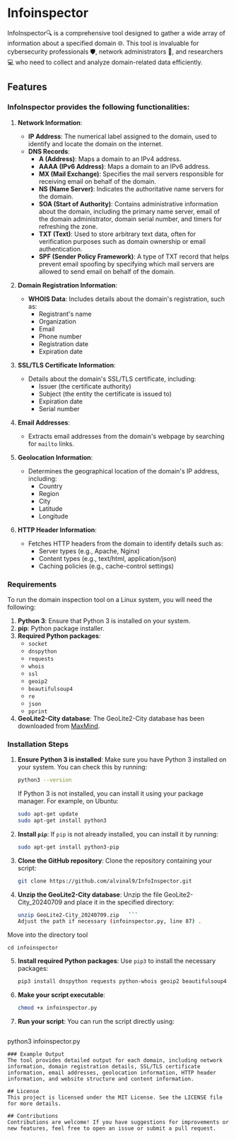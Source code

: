 # Infoinspector
InfoInspector🔍 is a comprehensive tool designed to gather a wide array of information about a specified domain 🌐. This tool is invaluable for cybersecurity professionals 🛡️, network administrators 📡, and researchers 💻 who need to collect and analyze domain-related data efficiently.
## **Features**
### InfoInspector provides the following functionalities:
1. **Network Information**: 
   - **IP Address**: The numerical label assigned to the domain, used to identify and locate the domain on the internet.
   - **DNS Records**:
     - **A (Address)**: Maps a domain to an IPv4 address.
     - **AAAA (IPv6 Address)**: Maps a domain to an IPv6 address.
     - **MX (Mail Exchange)**: Specifies the mail servers responsible for receiving email on behalf of the domain.
     - **NS (Name Server)**: Indicates the authoritative name servers for the domain.
     - **SOA (Start of Authority)**: Contains administrative information about the domain, including the primary name server, email of the domain administrator, domain serial number, and timers for refreshing the zone.
     - **TXT (Text)**: Used to store arbitrary text data, often for verification purposes such as domain ownership or email authentication.
     - **SPF (Sender Policy Framework)**: A type of TXT record that helps prevent email spoofing by specifying which mail servers are allowed to send email on behalf of the domain.

2. **Domain Registration Information**: 
   - **WHOIS Data**: Includes details about the domain's registration, such as:
     - Registrant's name
     - Organization
     - Email
     - Phone number
     - Registration date
     - Expiration date

3. **SSL/TLS Certificate Information**: 
   - Details about the domain's SSL/TLS certificate, including:
     - Issuer (the certificate authority)
     - Subject (the entity the certificate is issued to)
     - Expiration date
     - Serial number

4. **Email Addresses**: 
   - Extracts email addresses from the domain's webpage by searching for `mailto` links.

5. **Geolocation Information**: 
   - Determines the geographical location of the domain's IP address, including:
     - Country
     - Region
     - City
     - Latitude
     - Longitude

6. **HTTP Header Information**: 
   - Fetches HTTP headers from the domain to identify details such as:
     - Server types (e.g., Apache, Nginx)
     - Content types (e.g., text/html, application/json)
     - Caching policies (e.g., cache-control settings)

### Requirements

To run the domain inspection tool on a Linux system, you will need the following:

1. **Python 3**: Ensure that Python 3 is installed on your system.
2. **pip**: Python package installer.
3. **Required Python packages**:
   - `socket`
   - `dnspython`
   - `requests`
   - `whois`
   - `ssl`
   - `geoip2`
   - `beautifulsoup4`
   - `re`
   - `json`
   - `pprint`
4. **GeoLite2-City database**: The GeoLite2-City database has been downloaded from  [MaxMind](https://www.maxmind.com/en/geoip-databases).

### Installation Steps

1. **Ensure Python 3 is installed**:
   Make sure you have Python 3 installed on your system. You can check this by running:
   ```sh
   python3 --version
   ```
   If Python 3 is not installed, you can install it using your package manager. For example, on Ubuntu:
   ```sh
   sudo apt-get update
   sudo apt-get install python3
   ```

2. **Install `pip`**:
   If `pip` is not already installed, you can install it by running:
   ```sh
   sudo apt-get install python3-pip
   ```


3. **Clone the GitHub repository**:
   Clone the repository containing your script:
   ```sh
   git clone https://github.com/alvinal9/InfoInspector.git
   ```
4. **Unzip the GeoLite2-City database**:
   Unzip the file GeoLite2-City_20240709 and place it in the specified directory:
   ```sh
   unzip GeoLite2-City_20240709.zip   ```
   Adjust the path if necessary (infoinspector.py, line 87) .

Move into the directory tool
   ```
   cd infoinspector
   ```
5. **Install required Python packages**:
   Use `pip3` to install the necessary packages:
   ```sh
   pip3 install dnspython requests python-whois geoip2 beautifulsoup4
   ```

6. **Make your script executable**:
   ```sh
   chmod +x infoinspector.py
   ```

7. **Run your script**:
   You can run the script directly using:
   ```sh
  python3  infoinspector.py
   ```
### Example Output
The tool provides detailed output for each domain, including network information, domain registration details, SSL/TLS certificate information, email addresses, geolocation information, HTTP header information, and website structure and content information.

## License
This project is licensed under the MIT License. See the LICENSE file for more details.

## Contributions
Contributions are welcome! If you have suggestions for improvements or new features, feel free to open an issue or submit a pull request.

